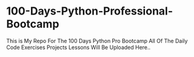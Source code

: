 # 100-Days-Python-Professional-Bootcamp
This is My Repo For The 100 Days Python Pro Bootcamp All Of The Daily Code Exercises Projects Lessons Will Be Uploaded Here.. 
